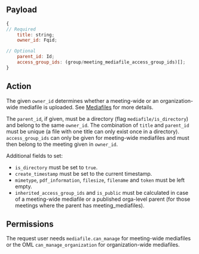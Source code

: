 ## Payload
```js
{
// Required
    title: string;
    owner_id: Fqid;

// Optional
    parent_id: Id;
    access_group_ids: (group/meeting_mediafile_access_group_ids)[];
}
```

## Action

The given `owner_id` determines whether a meeting-wide or an organization-wide mediafile is uploaded. See [Mediafiles](https://github.com/OpenSlides/OpenSlides/wiki/Mediafiles) for more details.

The `parent_id`, if given, must be a directory (flag `mediafile/is_directory`) and belong to the same `owner_id`. The combination of `title` and `parent_id` must be unique (a file with one title can only exist once in a directory). `access_group_ids` can only be given for meeting-wide mediafiles and must then belong to the meeting given in `owner_id`.

Additional fields to set:
- `is_directory` must be set to `true`.
- `create_timestamp` must be set to the current timestamp.
- `mimetype`, `pdf_information`, `filesize`, `filename` and `token` must be left empty.
- `inherited_access_group_ids` and `is_public` must be calculated in case of a meeting-wide mediafile or a published orga-level parent (for those meetings where the parent has meeting_mediafiles).

## Permissions
The request user needs `mediafile.can_manage` for meeting-wide mediafiles or the OML `can_manage_organization` for organization-wide mediafiles.
